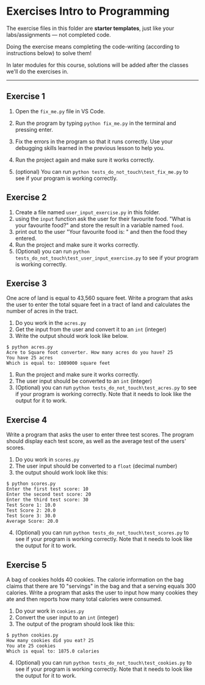# Exercises Intro to Programming

The exercise files in this folder are **starter templates**, just like your labs/assignments — not completed code.

Doing the exercise means completing the code-writing (according to instructions below) to solve them!

In later modules for this course, solutions will be added after the classes we'll do the exercises in.

---

## Exercise 1
1. Open the `fix_me.py` file in VS Code.
2. Run the program by typing `python fix_me.py` in the terminal and pressing enter.
3. Fix the errors in the program so that it runs correctly. Use your debugging skills learned in the previous lesson to help you.
4. Run the project again and make sure it works correctly.

5. (optional) You can run `python tests_do_not_touch\test_fix_me.py` to see if your program is working correctly.

## Exercise 2
1. Create a file named `user_input_exercise.py` in this folder.
2. using the `input` function ask the user for their favourite food. "What is your favourite food?" and store the result in a variable named `food`.
3. print out to the user "Your favourite food is: " and then the food they entered.
4. Run the project and make sure it works correctly.
5. (Optional) you can run `python tests_do_not_touch\test_user_input_exercise.py` to see if your program is working correctly.

## Exercise 3
One acre of land is equal to 43,560 square feet. Write a program that asks the user to enter the total square feet in a tract of land and calculates the number of acres in the tract.
1. Do you work in the `acres.py`
2. Get the input from the user and convert it to an `int` (integer)
3. Write the output should work look like below.
```
$ python acres.py
Acre to Square foot converter. How many acres do you have? 25
You have 25 acres
Which is equal to: 1089000 square feet
```
1. Run the project and make sure it works correctly.
2. The user input should be converted to an `int` (integer)
3. (Optional) you can run `python tests_do_not_touch\test_acres.py` to see if your program is working correctly. Note that it needs to look like the output for it to work.

## Exercise 4
Write a program that asks the user to enter three test scores. The program should display each test score, as well as the average test of the users' scores.
1. Do you work in `scores.py`
2. The user input should be converted to a `float` (decimal number)
3. the output should work look like this:
```
$ python scores.py
Enter the first test score: 10
Enter the second test score: 20
Enter the third test score: 30
Test Score 1: 10.0
Test Score 2: 20.0
Test Score 3: 30.0
Average Score: 20.0
```
4. (Optional) you can run `python tests_do_not_touch\test_scores.py` to see if your program is working correctly. Note that it needs to look like the output for it to work.

## Exercise 5 
A bag of cookies holds 40 cookies. The calorie information on the bag claims that there are 10 "servings" in the bag and that a serving equals 300 calories. Write a program that asks the user to input how many cookies they ate and then reports how many total calories were consumed.
1. Do your work in `cookies.py`
2. Convert the user input to an `int` (integer)
3. The output of the program should look like this:
```
$ python cookies.py
How many cookies did you eat? 25
You ate 25 cookies
Which is equal to: 1875.0 calories
```
4. (Optional) you can run `python tests_do_not_touch\test_cookies.py` to see if your program is working correctly. Note that it needs to look like the output for it to work.
